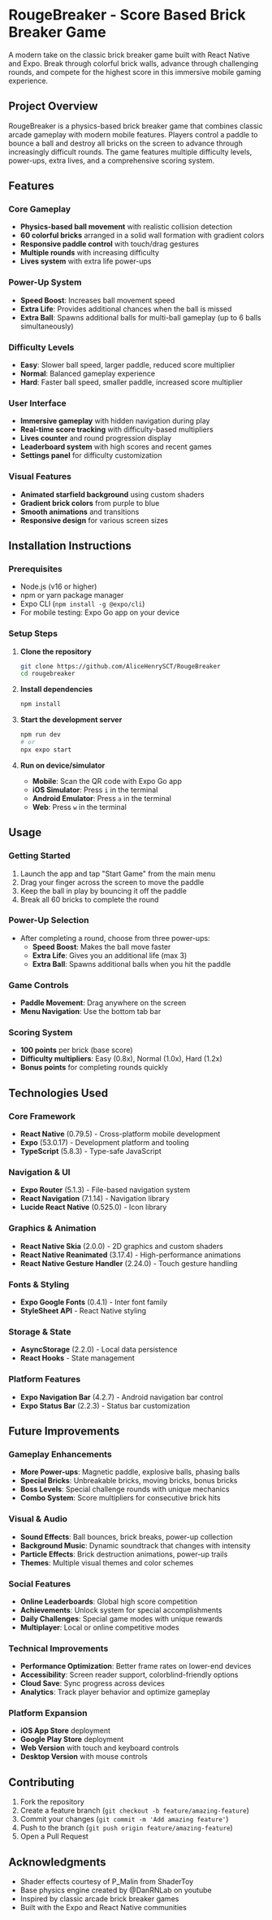 # RougeBreaker - Score Based Brick Breaker Game

A modern take on the classic brick breaker game built with React Native and Expo. Break through colorful brick walls, advance through challenging rounds, and compete for the highest score in this immersive mobile gaming experience.

## Project Overview

RougeBreaker is a physics-based brick breaker game that combines classic arcade gameplay with modern mobile features. Players control a paddle to bounce a ball and destroy all bricks on the screen to advance through increasingly difficult rounds. The game features multiple difficulty levels, power-ups, extra lives, and a comprehensive scoring system.

## Features

### Core Gameplay
- **Physics-based ball movement** with realistic collision detection
- **60 colorful bricks** arranged in a solid wall formation with gradient colors
- **Responsive paddle control** with touch/drag gestures
- **Multiple rounds** with increasing difficulty
- **Lives system** with extra life power-ups

### Power-Up System
- **Speed Boost**: Increases ball movement speed
- **Extra Life**: Provides additional chances when the ball is missed
- **Extra Ball**: Spawns additional balls for multi-ball gameplay (up to 6 balls simultaneously)

### Difficulty Levels
- **Easy**: Slower ball speed, larger paddle, reduced score multiplier
- **Normal**: Balanced gameplay experience
- **Hard**: Faster ball speed, smaller paddle, increased score multiplier

### User Interface
- **Immersive gameplay** with hidden navigation during play
- **Real-time score tracking** with difficulty-based multipliers
- **Lives counter** and round progression display
- **Leaderboard system** with high scores and recent games
- **Settings panel** for difficulty customization

### Visual Features
- **Animated starfield background** using custom shaders
- **Gradient brick colors** from purple to blue
- **Smooth animations** and transitions
- **Responsive design** for various screen sizes

## Installation Instructions

### Prerequisites
- Node.js (v16 or higher)
- npm or yarn package manager
- Expo CLI (`npm install -g @expo/cli`)
- For mobile testing: Expo Go app on your device

### Setup Steps

1. **Clone the repository**
   ```bash
   git clone https://github.com/AliceHenrySCT/RougeBreaker
   cd rougebreaker
   ```

2. **Install dependencies**
   ```bash
   npm install
   ```

3. **Start the development server**
   ```bash
   npm run dev
   # or
   npx expo start
   ```

4. **Run on device/simulator**
   - **Mobile**: Scan the QR code with Expo Go app
   - **iOS Simulator**: Press `i` in the terminal
   - **Android Emulator**: Press `a` in the terminal
   - **Web**: Press `w` in the terminal

## Usage

### Getting Started
1. Launch the app and tap "Start Game" from the main menu
2. Drag your finger across the screen to move the paddle
3. Keep the ball in play by bouncing it off the paddle
4. Break all 60 bricks to complete the round

### Power-Up Selection
- After completing a round, choose from three power-ups:
  - **Speed Boost**: Makes the ball move faster
  - **Extra Life**: Gives you an additional life (max 3)
  - **Extra Ball**: Spawns additional balls when you hit the paddle

### Game Controls
- **Paddle Movement**: Drag anywhere on the screen
- **Menu Navigation**: Use the bottom tab bar

### Scoring System
- **100 points** per brick (base score)
- **Difficulty multipliers**: Easy (0.8x), Normal (1.0x), Hard (1.2x)
- **Bonus points** for completing rounds quickly

## Technologies Used

### Core Framework
- **React Native** (0.79.5) - Cross-platform mobile development
- **Expo** (53.0.17) - Development platform and tooling
- **TypeScript** (5.8.3) - Type-safe JavaScript

### Navigation & UI
- **Expo Router** (5.1.3) - File-based navigation system
- **React Navigation** (7.1.14) - Navigation library
- **Lucide React Native** (0.525.0) - Icon library

### Graphics & Animation
- **React Native Skia** (2.0.0) - 2D graphics and custom shaders
- **React Native Reanimated** (3.17.4) - High-performance animations
- **React Native Gesture Handler** (2.24.0) - Touch gesture handling

### Fonts & Styling
- **Expo Google Fonts** (0.4.1) - Inter font family
- **StyleSheet API** - React Native styling

### Storage & State
- **AsyncStorage** (2.2.0) - Local data persistence
- **React Hooks** - State management

### Platform Features
- **Expo Navigation Bar** (4.2.7) - Android navigation bar control
- **Expo Status Bar** (2.2.3) - Status bar customization

## Future Improvements

### Gameplay Enhancements
- **More Power-ups**: Magnetic paddle, explosive balls, phasing balls
- **Special Bricks**: Unbreakable bricks, moving bricks, bonus bricks
- **Boss Levels**: Special challenge rounds with unique mechanics
- **Combo System**: Score multipliers for consecutive brick hits

### Visual & Audio
- **Sound Effects**: Ball bounces, brick breaks, power-up collection
- **Background Music**: Dynamic soundtrack that changes with intensity
- **Particle Effects**: Brick destruction animations, power-up trails
- **Themes**: Multiple visual themes and color schemes

### Social Features
- **Online Leaderboards**: Global high score competition
- **Achievements**: Unlock system for special accomplishments
- **Daily Challenges**: Special game modes with unique rewards
- **Multiplayer**: Local or online competitive modes

### Technical Improvements
- **Performance Optimization**: Better frame rates on lower-end devices
- **Accessibility**: Screen reader support, colorblind-friendly options
- **Cloud Save**: Sync progress across devices
- **Analytics**: Track player behavior and optimize gameplay

### Platform Expansion
- **iOS App Store** deployment
- **Google Play Store** deployment
- **Web Version** with touch and keyboard controls
- **Desktop Version** with mouse controls

## Contributing

1. Fork the repository
2. Create a feature branch (`git checkout -b feature/amazing-feature`)
3. Commit your changes (`git commit -m 'Add amazing feature'`)
4. Push to the branch (`git push origin feature/amazing-feature`)
5. Open a Pull Request

## Acknowledgments

- Shader effects courtesy of P_Malin from ShaderToy
- Base physics engine created by @DanRNLab on youtube
- Inspired by classic arcade brick breaker games
- Built with the Expo and React Native communities